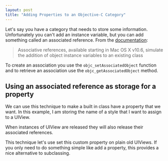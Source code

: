 ```yaml
--- 
layout: post 
title: "Adding Properties to an Objective-C Category" 
---
```


Let's say you have a category that needs to store some information. Unfortunately you can't add an instance variable, but you can add something called an associated reference. From the [documentation](https://developer.apple.com/library/ios/#DOCUMENTATION/Cocoa/Conceptual/ObjectiveC/Chapters/ocAssociativeReferences.html):

> Associative references, available starting in Mac OS X v10.6, simulate the addition of object instance variables to an existing class

To create an association you use the `objc_setAssociatedObject` function and to retrieve an association use the `objc_getAssociatedObject` method. 

## Using an associated reference as storage for a property ##

We can use this technique to make a built in class have a property that we want. In this example, I am storing the name of a style that I want to assign to a UIView.

<script src="https://gist.github.com/1810860.js?file=UIViewDHStyleManager.h"></script>

<script src="https://gist.github.com/1810860.js?file=UIViewDHStyleManager.m"></script>

When instances of UIView are released they will also release their associated references.

This technique let's use set this custom property on plain old UIViews. If you only need to do something simple like add a property, this provides a nice alternative to subclassing.

<script src="https://gist.github.com/1810860.js?file=Test.m"></script>